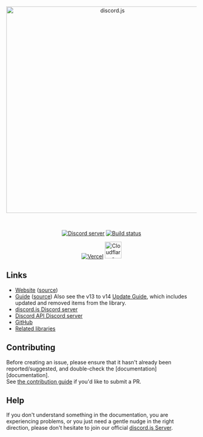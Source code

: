 <div align="center">
	<br />
	<p>
		<a href="https://discord.js.org"><img src="https://discord.js.org/static/logo.svg" width="546" alt="discord.js" /></a>
	</p>
	<br />
	<p>
		<a href="https://discord.gg/djs"><img src="https://img.shields.io/discord/222078108977594368?color=5865F2&logo=discord&logoColor=white" alt="Discord server" /></a>
		<a href="https://github.com/cyberpurge-net/discord.js/actions"><img src="https://github.com/cyberpurge-net/discord.js/actions/workflows/test.yml/badge.svg" alt="Build status" /></a>
	</p>
	<p>
		<a href="https://vercel.com/?utm_source=cyberpurge-net&utm_campaign=oss"><img src="https://raw.githubusercontent.com/cyberpurge-net/discord.js/main/.github/powered-by-vercel.svg" alt="Vercel" /></a>
		<a href="https://www.cloudflare.com"><img src="https://raw.githubusercontent.com/cyberpurge-net/discord.js/main/.github/powered-by-workers.png" alt="Cloudflare Workers" height="44" /></a>
	</p>
</div>

## Links

- [Website][website] ([source][website-source])
- [Guide][guide] ([source][guide-source])
  Also see the v13 to v14 [Update Guide][guide-update], which includes updated and removed items from the library.
- [discord.js Discord server][discord]
- [Discord API Discord server][discord-api]
- [GitHub][source]
- [Related libraries][related-libs]

## Contributing

Before creating an issue, please ensure that it hasn't already been reported/suggested, and double-check the
[documentation][documentation].  
See [the contribution guide][contributing] if you'd like to submit a PR.

## Help

If you don't understand something in the documentation, you are experiencing problems, or you just need a gentle nudge in the right direction, please don't hesitate to join our official [discord.js Server][discord].

[website]: https://discord.js.org
[website-source]: https://github.com/cyberpurge-net/discord.js/tree/main/apps/website
[guide]: https://cyberpurge-net.guide/
[guide-source]: https://github.com/cyberpurge-net/guide
[guide-update]: https://cyberpurge-net.guide/additional-info/changes-in-v14.html
[discord]: https://discord.gg/djs
[discord-api]: https://discord.gg/discord-api
[source]: https://github.com/cyberpurge-net/discord.js/tree/main/packages/actions
[related-libs]: https://discord.com/developers/docs/topics/community-resources#libraries
[contributing]: https://github.com/cyberpurge-net/discord.js/blob/main/.github/CONTRIBUTING.md
